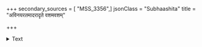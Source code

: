 +++
secondary_sources = [ "MSS_3356",]
jsonClass = "Subhaashita"
title = "अविनयरतमादरादृते वशमवशम्"

+++

<details><summary>Text</summary>

अविनयरतमादरादृते वशमवशं हि नयन्ति विद्विषः।  
श्रुतविनयनिधिं समाश्रितस् तनुरपि नैति पराभवं क्वचित्॥
</details>
